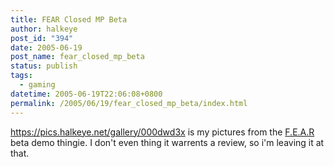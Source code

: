 ```yaml
---
title: FEAR Closed MP Beta
author: halkeye
post_id: "394"
date: 2005-06-19
post_name: fear_closed_mp_beta
status: publish
tags:
  - gaming
datetime: 2005-06-19T22:06:08+0800
permalink: /2005/06/19/fear_closed_mp_beta/index.html
---
```


https://pics.halkeye.net/gallery/000dwd3x is my pictures from the [F.E.A.R](https://www.whatisfear.com/us/) beta demo thingie. I don't even thing it warrents a review, so i'm leaving it at that.
